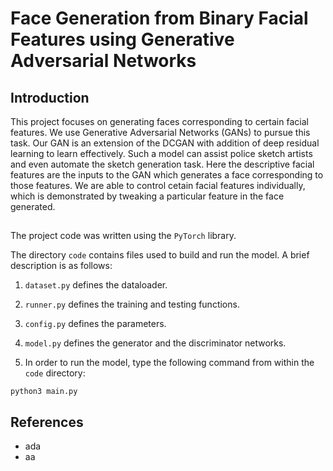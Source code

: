 # Face Generation from Binary Facial Features using Generative Adversarial Networks

## Introduction
This project focuses on generating faces corresponding to certain facial features. We use Generative Adversarial Networks (GANs) to pursue this task. Our GAN is an extension of the DCGAN with addition of deep residual learning to learn effectively. Such a model can assist police sketch artists and even automate the sketch generation task. Here the descriptive facial features are the inputs to the GAN which generates a face corresponding to those features. We are able to control cetain facial features individually, which is demonstrated by tweaking a particular feature in the face generated.  

##
The project code was written using the ```PyTorch``` library.

The directory ```code``` contains files used to build and run the model. A brief description is as follows:
1. ```dataset.py``` defines the dataloader.

2. ```runner.py``` defines the training and testing functions.

3. ```config.py``` defines the parameters.

4. ```model.py``` defines the generator and the discriminator networks.

5. In order to run the model, type the following command from within the ```code``` directory:
```
python3 main.py
```

## References
- ada
- aa
